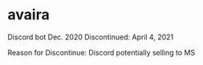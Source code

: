 # avaira
Discord bot Dec. 2020
Discontinued: April 4, 2021

Reason for Discontinue: Discord potentially selling to MS
